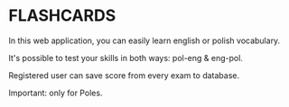# FLASHCARDS
In this web application, you can easily learn english or polish vocabulary.

It's possible to test your skills in both ways: pol-eng & eng-pol.

Registered user can save score from every exam to database.

Important: only for Poles.
